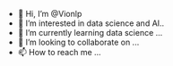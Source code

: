 - 👋 Hi, I’m @Vionlp
- 👀 I’m interested in data science and AI..
- 🌱 I’m currently learning data science ...
- 💞️ I’m looking to collaborate on ...
- 📫 How to reach me ...

<!---
Vionlp/Vionlp is a ✨ special ✨ repository because its `README.md` (this file) appears on your GitHub profile.
You can click the Preview link to take a look at your changes.
--->
